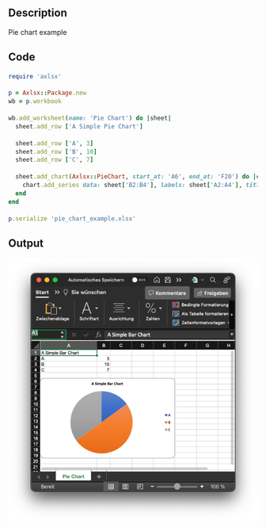 ## Description

Pie chart example

## Code

```ruby
require 'axlsx'

p = Axlsx::Package.new
wb = p.workbook

wb.add_worksheet(name: 'Pie Chart') do |sheet|
  sheet.add_row ['A Simple Pie Chart']

  sheet.add_row ['A', 3]
  sheet.add_row ['B', 10]
  sheet.add_row ['C', 7]

  sheet.add_chart(Axlsx::PieChart, start_at: 'A6', end_at: 'F20') do |chart|
    chart.add_series data: sheet['B2:B4'], labels: sheet['A2:A4'], title: sheet['A1']
  end
end

p.serialize 'pie_chart_example.xlsx'
```

## Output

![Output](images/pie_chart_example.png "Output")
